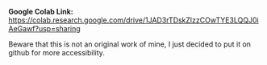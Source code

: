 **Google Colab Link:** https://colab.research.google.com/drive/1JAD3rTDskZlzzCOwTYE3LQQJ0iAeGawf?usp=sharing

Beware that this is not an original work of mine, I just decided to put it on github for more accessibility. 
